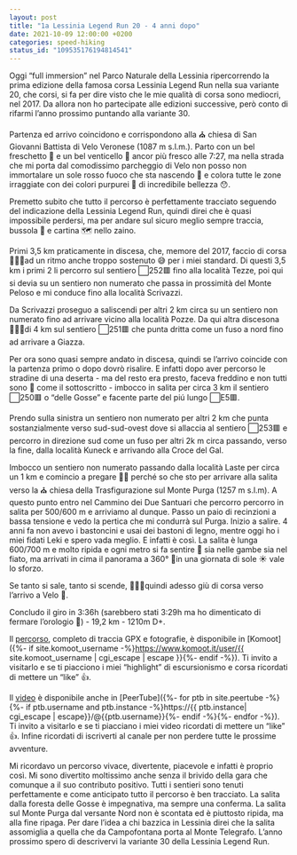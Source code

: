 ```yaml
---
layout: post
title: "1a Lessinia Legend Run 20 - 4 anni dopo"
date: 2021-10-09 12:00:00 +0200
categories: speed-hiking
status_id: "109535176194814541"
---
```


Oggi “full immersion” nel Parco Naturale della Lessinia ripercorrendo la prima edizione della famosa corsa Lessinia Legend Run nella sua variante 20, che corsi, si fa per dire visto che le mie qualità di corsa sono mediocri, nel 2017. Da allora non ho partecipate alle edizioni successive, però conto di rifarmi l’anno prossimo puntando alla variante 30.

Partenza ed arrivo coincidono e corrispondono alla ⛪️ chiesa di San Giovanni Battista di Velo Veronese (1087 m s.l.m.). Parto con un bel freschetto 🥶 e un bel venticello 🍃 ancor più fresco alle 7:27, ma nella strada che mi porta dal comodissimo parcheggio di Velo non posso non immortalare un sole rosso fuoco che sta nascendo 🌄 e colora tutte le zone irraggiate con dei colori purpurei 🔴 di incredibile bellezza 😯.

Premetto subito che tutto il percorso è perfettamente tracciato seguendo del indicazione della Lessinia Legend Run, quindi direi che è quasi impossibile perdersi, ma per andare sul sicuro meglio sempre traccia, bussola 🧭 e cartina 🗺 nello zaino.

Primi 3,5 km praticamente in discesa, che, memore del 2017, faccio di corsa 🏃🏻‍♂️ad un ritmo anche troppo sostenuto 😅 per i miei standard. Di questi 3,5 km i primi 2 li percorro sul sentiero ⬜️252🟥 fino alla località Tezze, poi qui si devia su un sentiero non numerato che passa in prossimità del Monte Peloso e mi conduce fino alla località Scrivazzi.

Da Scrivazzi proseguo a saliscendi per altri 2 km circa su un sentiero non numerato fino ad arrivare vicino alla località Pozze. Da qui altra discesona 🏃🏻‍♂️di 4 km sul sentiero ⬜️251🟥 che punta dritta come un fuso a nord fino ad arrivare a Giazza.

Per ora sono quasi sempre andato in discesa, quindi se l’arrivo coincide con la partenza primo o dopo dovrò risalire. E infatti dopo aver percorso le stradine di una deserta - ma del resto era presto, faceva freddino e non tutti sono 🤪 come il sottoscritto - imbocco in salita per circa 3 km il sentiero ⬜️250🟥 o “delle Gosse” e facente parte del piú lungo ⬜️E5🟥.

Prendo sulla sinistra un sentiero non numerato per altri 2 km che punta sostanzialmente verso sud-sud-ovest dove si allaccia al sentiero ⬜️253🟥 e percorro in direzione sud come un fuso per altri 2k m circa passando, verso la fine, dalla località Kuneck e arrivando alla Croce del Gal.

Imbocco un sentiero non numerato passando dalla località Laste per circa un 1 km e comincio a pregare 🙏🏻 perché so che sto per arrivare alla salita verso la ⛪️ chiesa della Trasfigurazione sul Monte Purga (1257 m s.l.m). A questo punto entro nel Cammino dei Due Santuari che percorro percorro in salita per 500/600 m e arriviamo al dunque. Passo un paio di recinzioni a bassa tensione e vedo la pertica che mi condurrà sul Purga. Inizio a salire. 4 anni fa non avevo i bastoncini e usai dei bastoni di legno, mentre oggi ho i miei fidati Leki e spero vada meglio. E infatti è così. La salita è lunga 600/700 m e molto ripida e ogni metro si fa sentire 🥵 sia nelle gambe sia nel fiato, ma arrivati in cima il panorama a 360° 🤩in una giornata di sole ☀️ vale lo sforzo.

Se tanto si sale, tanto si scende, 🏃🏻‍♂️quindi adesso giù di corsa verso l’arrivo a Velo 🏁.

Concludo il giro in 3:36h (sarebbero stati 3:29h ma ho dimenticato di fermare l’orologio 😬) - 19,2 km - 1210m D+.

Il [percorso][percorso], completo di traccia GPX e fotografie, è disponibile in [Komoot]({%- if site.komoot_username -%}https://www.komoot.it/user/{{ site.komoot_username | cgi_escape | escape }}{%- endif -%}). Ti invito a visitarlo e se ti piacciono i miei “highlight” di escursionismo e corsa ricordati di mettere un “like” 👍.

Il [video][video] è disponibile anche in [PeerTube]({%- for ptb in site.peertube -%}{%- if ptb.username and ptb.instance -%}https://{{ ptb.instance| cgi_escape | escape}}/@{{ptb.username}}{%- endif -%}{%- endfor -%}). Ti invito a visitarlo e se ti piacciano i miei video ricordati di mettere un “like” 👍. Infine ricordati di iscriverti al canale per non perdere tutte le prossime avventure.

Mi ricordavo un percorso vivace, divertente, piacevole e infatti è proprio così. Mi sono divertito moltissimo anche senza il brivido della gara che comunque a il suo contributo positivo. Tutti i sentieri sono tenuti perfettamente e come anticipato tutto il percorso è ben tracciato. La salita dalla foresta delle Gosse è impegnativa, ma sempre una conferma. La salita sul Monte Purga dal versante Nord non è scontata ed è piuttosto ripida, ma alla fine ripaga. Per dare l’idea a chi bazzica in Lessinia direi che la salita assomiglia a quella che da Campofontana porta al Monte Telegrafo. L’anno prossimo spero di descrivervi la variante 30 della Lessinia Legend Run.

[percorso]: https://www.komoot.it/tour/513218189?ref=wtd
[video]: https://peertube.uno/w/2YUVDTrG27yv4q3LinrqDF
